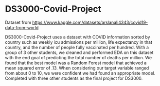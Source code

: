 # DS3000-Covid-Project
Dataset from https://www.kaggle.com/datasets/arslanali4343/covid19-data-from-world

DS3000-Covid-Project uses a dataset with COVID information sorted by country such as weekly icu admissions per million, life expectancy in that country, and the number of people fully vaccinated per hundred. With a group of 3 other students, we cleaned and performed EDA on this dataset with the end goal of predicting the total number of deaths per million. We found that the best model was a Random Forest model that achieved a mean squared error of .13. When considering our target variable ranged from about 0 to 10, we were confident we had found an appropriate model. Completed with three other students as the final project for DS3000.
